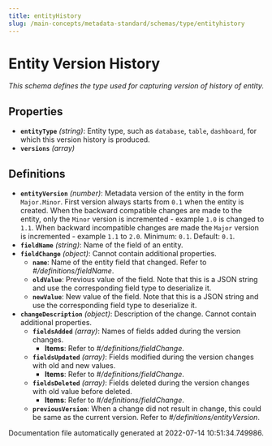 ```yaml
---
title: entityHistory
slug: /main-concepts/metadata-standard/schemas/type/entityhistory
---
```


# Entity Version History

*This schema defines the type used for capturing version of history of entity.*

## Properties

- **`entityType`** *(string)*: Entity type, such as `database`, `table`, `dashboard`, for which this version history is produced.
- **`versions`** *(array)*
## Definitions

- **`entityVersion`** *(number)*: Metadata version of the entity in the form `Major.Minor`. First version always starts from `0.1` when the entity is created. When the backward compatible changes are made to the entity, only the `Minor` version is incremented - example `1.0` is changed to `1.1`. When backward incompatible changes are made the `Major` version is incremented - example `1.1` to `2.0`. Minimum: `0.1`. Default: `0.1`.
- **`fieldName`** *(string)*: Name of the field of an entity.
- **`fieldChange`** *(object)*: Cannot contain additional properties.
  - **`name`**: Name of the entity field that changed. Refer to *#/definitions/fieldName*.
  - **`oldValue`**: Previous value of the field. Note that this is a JSON string and use the corresponding field type to deserialize it.
  - **`newValue`**: New value of the field. Note that this is a JSON string and use the corresponding field type to deserialize it.
- **`changeDescription`** *(object)*: Description of the change. Cannot contain additional properties.
  - **`fieldsAdded`** *(array)*: Names of fields added during the version changes.
    - **Items**: Refer to *#/definitions/fieldChange*.
  - **`fieldsUpdated`** *(array)*: Fields modified during the version changes with old and new values.
    - **Items**: Refer to *#/definitions/fieldChange*.
  - **`fieldsDeleted`** *(array)*: Fields deleted during the version changes with old value before deleted.
    - **Items**: Refer to *#/definitions/fieldChange*.
  - **`previousVersion`**: When a change did not result in change, this could be same as the current version. Refer to *#/definitions/entityVersion*.


Documentation file automatically generated at 2022-07-14 10:51:34.749986.
